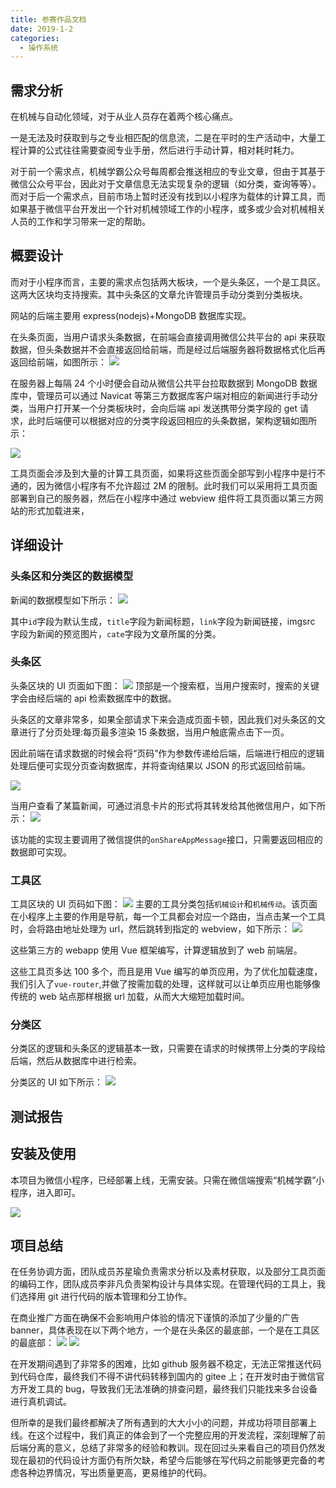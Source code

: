 ```yaml
---
title: 参赛作品文档
date: 2019-1-2
categories:
  - 操作系统
---
```


## 需求分析

在机械与自动化领域，对于从业人员存在着两个核心痛点。

一是无法及时获取到与之专业相匹配的信息流，二是在平时的生产活动中，大量工程计算的公式往往需要查阅专业手册，然后进行手动计算，相对耗时耗力。

对于前一个需求点，机械学霸公众号每周都会推送相应的专业文章，但由于其基于微信公众号平台，因此对于文章信息无法实现复杂的逻辑（如分类，查询等等）。而对于后一个需求点，目前市场上暂时还没有找到以小程序为载体的计算工具，而如果基于微信平台开发出一个针对机械领域工作的小程序，或多或少会对机械相关人员的工作和学习带来一定的帮助。

## 概要设计

而对于小程序而言，主要的需求点包括两大板块，一个是头条区，一个是工具区。这两大区块均支持搜索。其中头条区的文章允许管理员手动分类到分类板块。

网站的后端主要用 express(nodejs)+MongoDB 数据库实现。

在头条页面，当用户请求头条数据，在前端会直接调用微信公共平台的 api 来获取数据，但头条数据并不会直接返回给前端，而是经过后端服务器将数据格式化后再返回给前端，如图所示：
![](./ts/04.png)

在服务器上每隔 24 个小时便会自动从微信公共平台拉取数据到 MongoDB 数据库中，管理员可以通过 Navicat 等第三方数据库客户端对相应的新闻进行手动分类，当用户打开某一个分类板块时，会向后端 api 发送携带分类字段的 get 请求，此时后端便可以根据对应的分类字段返回相应的头条数据，架构逻辑如图所示：

![](./ts/05.png)

工具页面会涉及到大量的计算工具页面，如果将这些页面全部写到小程序中是行不通的，因为微信小程序有不允许超过 2M 的限制。此时我们可以采用将工具页面部署到自己的服务器，然后在小程序中通过 webview 组件将工具页面以第三方网站的形式加载进来，

## 详细设计

### 头条区和分类区的数据模型

新闻的数据模型如下所示：
![](./ts/06.png)

其中`id`字段为默认生成，`title`字段为新闻标题，`link`字段为新闻链接，imgsrc 字段为新闻的预览图片，`cate`字段为文章所属的分类。

### 头条区

头条区块的 UI 页面如下图：
![](./ts/07.jpg)
顶部是一个搜索框，当用户搜索时，搜索的关键字会由经后端的 api 检索数据库中的数据。

头条区的文章非常多，如果全部请求下来会造成页面卡顿，因此我们对头条区的文章进行了分页处理:每页最多渲染 15 条数据，当用户触底需点击下一页。

因此前端在请求数据的时候会将“页码”作为参数传递给后端，后端进行相应的逻辑处理后便可实现分页查询数据库，并将查询结果以 JSON 的形式返回给前端。

![](./ts/07.png)

当用户查看了某篇新闻，可通过消息卡片的形式将其转发给其他微信用户，如下所示：
![](./ts/11.jpg)

该功能的实现主要调用了微信提供的`onShareAppMessage`接口，只需要返回相应的数据即可实现。

### 工具区

工具区块的 UI 页码如下图：
![](./ts/08.jpg)
主要的工具分类包括`机械设计`和`机械传动`。该页面在小程序上主要的作用是导航，每一个工具都会对应一个路由，当点击某一个工具时，会将路由地址处理为 url，然后跳转到指定的 webview，如下所示：
![](./ts/10.jpg)

这些第三方的 webapp 使用 Vue 框架编写，计算逻辑放到了 web 前端层。

这些工具页多达 100 多个，而且是用 Vue 编写的单页应用，为了优化加载速度，我们引入了`vue-router`,并做了按需加载的处理，这样就可以让单页应用也能够像传统的 web 站点那样根据 url 加载，从而大大缩短加载时间。

### 分类区

分类区的逻辑和头条区的逻辑基本一致，只需要在请求的时候携带上分类的字段给后端，然后从数据库中进行检索。

分类区的 UI 如下所示：
![](./ts/09.jpg)

## 测试报告

## 安装及使用

本项目为微信小程序，已经部署上线，无需安装。只需在微信端搜索“机械学霸”小程序，进入即可。

![](./ts/12.jpg)

## 项目总结

在任务协调方面，团队成员苏星瑜负责需求分析以及素材获取，以及部分工具页面的编码工作，团队成员李非凡负责架构设计与具体实现。在管理代码的工具上，我们选择用 git 进行代码的版本管理和分工协作。

在商业推广方面在确保不会影响用户体验的情况下谨慎的添加了少量的广告 banner，具体表现在以下两个地方，一个是在头条区的最底部，一个是在工具区的最底部：
![](./ts/ad1.jpg)
![](./ts/ad2.jpg)

在开发期间遇到了非常多的困难，比如 github 服务器不稳定，无法正常推送代码到代码仓库，最终我们不得不讲代码转移到国内的 gitee 上；在开发时由于微信官方开发工具的 bug，导致我们无法准确的排查问题，最终我们只能找来多台设备进行真机调试。

但所幸的是我们最终都解决了所有遇到的大大小小的问题，并成功将项目部署上线。在这个过程中，我们真正的体会到了一个完整应用的开发流程，深刻理解了前后端分离的意义，总结了非常多的经验和教训。现在回过头来看自己的项目仍然发现在最初的代码设计方面仍有所欠缺，希望今后能够在写代码之前能够更完备的考虑各种边界情况，写出质量更高，更易维护的代码。
